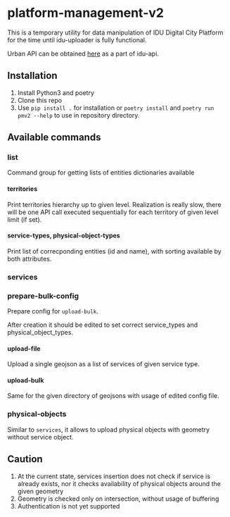 # platform-management-v2

This is a temporary utility for data manipulation of IDU Digital City Platform for the time until idu-uploader is fully functional.

Urban API can be obtained [here](https://github.com/iduprojects/idu_api) as a part of idu-api.

## Installation

1. Install Python3 and poetry
2. Clone this repo
3. Use `pip install .` for installation or `poetry install` and `poetry run pmv2 --help` to use in repository directory.

## Available commands

### list

Command group for getting lists of entities dictionaries available

#### territories

Print territories hierarchy up to given level. Realization is really slow, there will be one API call executed sequentially for each territory of given level limit (if set).

#### service-types, physical-object-types

Print list of correcponding entities (id and name), with sorting available by both attributes.

### services

### prepare-bulk-config

Prepare config for `upload-bulk`.

After creation it should be edited to set correct service_types and physical_object_types.

#### upload-file

Upload a single geojson as a list of services of given service type.

#### upload-bulk

Same for the given directory of geojsons with usage of edited config file.

### physical-objects

Similar to `services`, it allows to upload physical objects with geometry without service object.

## Caution

1. At the current state, services insertion does not check if service is already exists, nor it checks availability of physical objects around the given geometry
2. Geometry is checked only on intersection, without usage of buffering
3. Authentication is not yet supported
